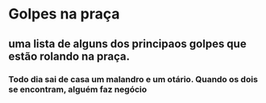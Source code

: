 # Golpes na praça
## uma lista de alguns dos principaos golpes que estão rolando na praça.
### Todo dia sai de casa um malandro e um otário. Quando os dois se encontram, alguém faz negócio